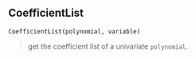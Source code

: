 ## CoefficientList

```
CoefficientList(polynomial, variable)
```

> get the coefficient list of a univariate `polynomial`.
 
